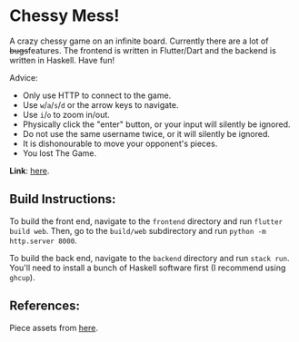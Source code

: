 # Chessy Mess!

A crazy chessy game on an infinite board.
Currently there are a lot of ~~bugs~~features.
The frontend is written in Flutter/Dart and the backend is written in Haskell.
Have fun!

Advice:
- Only use HTTP to connect to the game.
- Use ``w``/``a``/``s``/``d`` or the arrow keys to navigate.
- Use ``i``/``o`` to zoom in/out.
- Physically click the "enter" button, or your input will silently be ignored.
- Do not use the same username twice, or it will silently be ignored.
- It is dishonourable to move your opponent's pieces.
- You lost The Game.

**Link**: [here](http://chessymess.barnett.au).


## Build Instructions:

To build the front end, navigate to the ``frontend`` directory and run ``flutter build web``.
Then, go to the ``build/web`` subdirectory and run ``python -m http.server 8000``.

To build the back end, navigate to the ``backend`` directory and run ``stack run``.
You'll need to install a bunch of Haskell software first (I recommend using ``ghcup``).

## References:

Piece assets from [here](https://commons.wikimedia.org/wiki/Category:SVG_chess_pieces).
